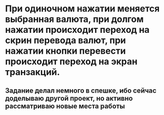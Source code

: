 # При одиночном нажатии меняется выбранная валюта, при долгом нажатии происходит переход на скрин перевода валют, при нажатии кнопки перевести происходит переход на экран транзакций. 

## Задание делал немного в спешке, ибо сейчас доделываю другой проект, но активно рассматриваю новые места работы 
